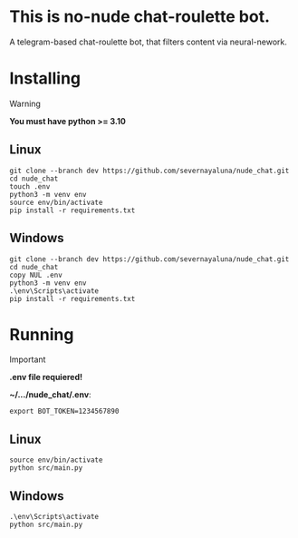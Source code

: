 # This is no-nude chat-roulette bot.

A telegram-based chat-roulette bot, that filters content via neural-nework.

# Installing

> [!WARNING]
> **You must have python >= 3.10**

## Linux

```shell
git clone --branch dev https://github.com/severnayaluna/nude_chat.git
cd nude_chat
touch .env
python3 -m venv env
source env/bin/activate
pip install -r requirements.txt
```

## Windows

```shell
git clone --branch dev https://github.com/severnayaluna/nude_chat.git
cd nude_chat
copy NUL .env
python3 -m venv env
.\env\Scripts\activate
pip install -r requirements.txt
```

# Running

> [!IMPORTANT]
> **.env file requiered!**
> 
> **~/.../nude_chat/.env**:
> ```
> export BOT_TOKEN=1234567890
> ```

## Linux

```shell
source env/bin/activate
python src/main.py
```

## Windows

```shell
.\env\Scripts\activate
python src/main.py
```